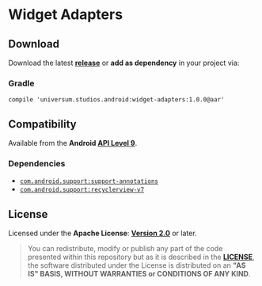Widget Adapters
===============

## Download ##

Download the latest **[release](https://github.com/universum-studios/android_widget_adapters/releases/tag/1.0.0 "Latest Releases page")** or **add as dependency** in your project via:

### Gradle ###

    compile 'universum.studios.android:widget-adapters:1.0.0@aar'

## Compatibility ##

Available from the **Android [API Level 9](http://developer.android.com/about/versions/android-2.3.html "See API highlights")**.

### Dependencies ###

- [`com.android.support:support-annotations`](https://developer.android.com/topic/libraries/support-library/packages.html#annotations)
- [`com.android.support:recyclerview-v7`](https://developer.android.com/topic/libraries/support-library/packages.html#v7)

## License ##

Licensed under the **Apache License**: **[Version 2.0](http://www.apache.org/licenses/LICENSE-2.0)** or later.

> You can redistribute, modify or publish any part of the code presented within this repository but as it is described in the [**LICENSE**](https://github.com/universum-studios/android_widget_adapters/blob/master/LICENSE.md), the software distributed under the License is distributed on an **"AS IS" BASIS, WITHOUT WARRANTIES or CONDITIONS OF ANY KIND**.
